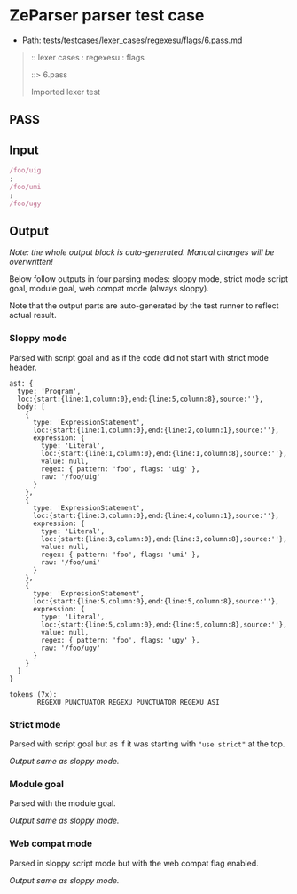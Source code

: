 # ZeParser parser test case

- Path: tests/testcases/lexer_cases/regexesu/flags/6.pass.md

> :: lexer cases : regexesu : flags
>
> ::> 6.pass
>
> Imported lexer test

## PASS

## Input

`````js
/foo/uig
;
/foo/umi
;
/foo/ugy
`````

## Output

_Note: the whole output block is auto-generated. Manual changes will be overwritten!_

Below follow outputs in four parsing modes: sloppy mode, strict mode script goal, module goal, web compat mode (always sloppy).

Note that the output parts are auto-generated by the test runner to reflect actual result.

### Sloppy mode

Parsed with script goal and as if the code did not start with strict mode header.

`````
ast: {
  type: 'Program',
  loc:{start:{line:1,column:0},end:{line:5,column:8},source:''},
  body: [
    {
      type: 'ExpressionStatement',
      loc:{start:{line:1,column:0},end:{line:2,column:1},source:''},
      expression: {
        type: 'Literal',
        loc:{start:{line:1,column:0},end:{line:1,column:8},source:''},
        value: null,
        regex: { pattern: 'foo', flags: 'uig' },
        raw: '/foo/uig'
      }
    },
    {
      type: 'ExpressionStatement',
      loc:{start:{line:3,column:0},end:{line:4,column:1},source:''},
      expression: {
        type: 'Literal',
        loc:{start:{line:3,column:0},end:{line:3,column:8},source:''},
        value: null,
        regex: { pattern: 'foo', flags: 'umi' },
        raw: '/foo/umi'
      }
    },
    {
      type: 'ExpressionStatement',
      loc:{start:{line:5,column:0},end:{line:5,column:8},source:''},
      expression: {
        type: 'Literal',
        loc:{start:{line:5,column:0},end:{line:5,column:8},source:''},
        value: null,
        regex: { pattern: 'foo', flags: 'ugy' },
        raw: '/foo/ugy'
      }
    }
  ]
}

tokens (7x):
       REGEXU PUNCTUATOR REGEXU PUNCTUATOR REGEXU ASI
`````

### Strict mode

Parsed with script goal but as if it was starting with `"use strict"` at the top.

_Output same as sloppy mode._

### Module goal

Parsed with the module goal.

_Output same as sloppy mode._

### Web compat mode

Parsed in sloppy script mode but with the web compat flag enabled.

_Output same as sloppy mode._
